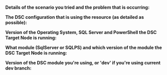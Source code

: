 <!--
Your feedback and support is greatly appreciated, thanks for contributing!

Please prefix the issue title with the resource name, i.e. 'xSQLServerSetup: Short description of my issue'
Please provide the following information regarding your issue (place N/A if the fields that don't apply to your issue):

If you like to contribute more please feel free to read the contributing section at https://github.com/PowerShell/xSQLServer#contributing.
-->
**Details of the scenario you tried and the problem that is occurring:**

**The DSC configuration that is using the resource (as detailed as possible):**

**Version of the Operating System, SQL Server and PowerShell the DSC Target Node is running:**

**What module (SqlServer or SQLPS) and which version of the module the DSC Target Node is running:**

**Version of the DSC module you're using, or 'dev' if you're using current dev branch:**
